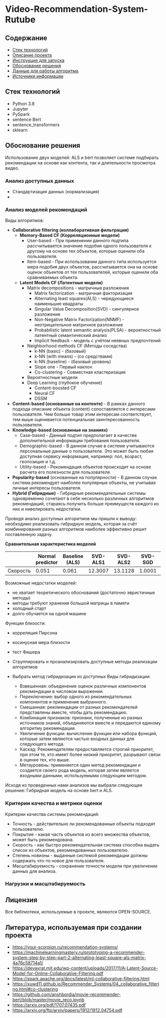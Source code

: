 # Video-Recommendation-System-Rutube

## Содержание

- [Стек технологий](#стек-технологий)
- [Описание проекта](#описание-проекта)
- [Инструкция для запуска](#инструкция-для-запуска)
- [Обоснование решения](#обоснование-решения)
- [Данные для работы алгоритма](#данные-для-работы-алгоритма)
- [Источники информации](#источники-информации)

## Стек технологий
- Python 3.8
- Jupyter
- PySpark
- sentence Bert
- sentence_transformers
- sklearn

## Обоснование решения

Использование двух моделей: ALS и bert позволяет системе подбирать рекомендации на основе как контента, так и длительности просмотра видео.

### Анализ доступных данных

- Стандартизация данных (нормализация)
- 
### Анализ моделей рекомендаций

Виды алгоритмов:
- **Collaborative filtering (коллаборативная фильтрация)**
  - **Memory-Based CF (Корреляционные модели)**
    - User-based - При применении данного подтипа рассчитывается значение подобия одного пользователя к другому на основе тех объектов, которые оценили оба пользователя. 
    - Item-based - При использовании данного типа используется мера подобия двух объектов, рассчитывается она на основе оценок объектов от тех пользователей, которые оценили оба сравниваемых объекта.
  - **Latent Models CF (Латентные модели)**
    - Matrix decompositions - матричные разложения
      - Matrix factorization - матричная факторизация
      - Alternating  least squares(ALS) - чередующиеся наименьшие квадраты 
      - Singular Value Decomposition(SVD) - сингулярное разложение
      - Non-Negative Matrix Factorization(NNMF) - неотрицательное матричное разложение
      - Probabilistic latent semantic analysis(PLSA) - вероятностный латентный семантический анализ
      - Implicit feedback - модель с учётом неявных предпочтений
    - Neighborhood methods CF (Методы соседства)
      - k-NN (basic) - (базовый)
      - k-NN (with means) -  (со средствами)
      - k-NN (baseline) - (базовый уровень)
      - Slope one - Первый наклон
      - Co-clustering - Совместная кластеризация
    - Вероятностные модели
    - Deep Learning (глубокое обучение)
      - Content-boosted CF
      - Neural CF
      - DSSM
- **Content-based (основанные на контенте)** - В рамках данного подхода описание объекта (content) сопоставляется с интересами пользователя. Чем больше товар этим интересам соответствует, тем выше оценивается потенциальная заинтересованность пользователя.
- **Knowledge-based (основанные на знаниях)**
  - Case-based - Данный подтип предполагает в качестве дополнительной информации требования пользователя. 
  - Demographic-based - В данном случае в системе учитываются персональные данные о пользователе. Это может быть любая доступная сервису информация, например: пол, возраст, геопозиция и т.д.
  - Utility-based - Рекомендация объектов происходит на основе расчета его полезности для пользователя.
- **Popularity-based** (основанные на популярности) - В данном случае система рекомендует наиболее популярные объекты, не учитывая личные интересы пользователя.
- **Hybrid (Гибридные)** - Гибридные рекомендательные системы одновременно сочетают в себе несколько различных алгоритмов рекомендаций, стараясь получить больше преимуществ каждого из них и нивелировать недостатки.

Проведя анализ доступных алгоритмов мы пришли к выводу: необходимо реализовать гибридную модель, которая за счёт комбинирования разных алгоритмов наиболее эффективно решит поставленную задачу.

**Сравнительная характеристика моделей**

|  | Normal predictor | Baseline (ALS) | SVD-ALS1 | SVD-ALS2 | SVD-SGD | SVD++-SGD | NMF-SGD | k-NN (базовый) | k-NN (со средствами) | SlopeOne | CoClustering |
| ------------- | ------------- | ------------- | ------------- | ------------- | ------------- | ------------- | ------------- | ------------- | ------------- | ------------- | ------------- |
| Скорость | 0.051 | 0.061 | 12.3007 | 13.1128 | 1.0001 | 3.3182 | 1.2431 | 1.0001 | 1.1161 | 0.158 | 1.2651 | 

Возможные недостатки моделей:
- не хватает теоретического обоснования (достаточно эвристичные методы)
- методы требуют хранения большой матрицы в памяти
- холодный старт
- долго обучается на одной машине

Функции близости:
- корреляция Пирсона
- косинусная мера близости
- тест Фишера

- Сгруппировать и проанализировать доступные методы реализации алгоритмов
- Выбрать метод гибридизации из доступных
    Виды гибридизации:
  - Взвешенная: объединение оценок различных компонентов рекомендации в числовом выражении.
  - Переключение: выбор одного из рекомендательных компонентов и применение выбранного.
  - Смешанная: рекомендации от разных рекомендателей представлены вместе, чтобы дать рекомендацию.
  - Комбинация признаков: признаки, полученные из разных источников знаний, объединяются вместе и передаются единому алгоритму рекомендации.
  - Увеличение функции: вычисление функции или набора функций, которые затем являются частью входных данных для следующего метода.
  - Каскад: Рекомендателям предоставляется строгий приоритет, при этом те, кто имеет более низкий приоритет, разрывают связи в оценке тех, кто выше.
  - Метауровень: применяется один метод рекомендации и создается своего рода модель, которая затем является входными данными, используемыми следующим методом.

Исходя из проведенных нами анализов мы выбрали следующее решение:
Гибридная модель на основе bert и ALS.

### Критерии качества и метрики оценки

Критерии качества системы рекомендаций:
- Точность - действительно ли рекомендованные объекты подходят пользователю.
- Покрытие - какая часть объектов из всего множества объектов, может быть рекомендована.
- Скорость - как быстро рекомендательная система способна выдать список из объектов, рекомендованных пользователю.
-	Степень новизны - выданные системой рекомендации должны содержать что-то новое для пользователя.
- Масштабируемость - сохранение точности модели при увеличении данных для анализа.

### Нагрузки и масштабируемость

## Лицензия
Все библиотеки, используемые в проекте, являются OPEN-SOURCE.

## Литература, используемая при создании проекта
- https://your-scorpion.ru/recommendation-systems/
- https://machinelearningmastery.ru/prototyping-a-recommender-system-step-by-step-part-2-alternating-least-square-als-matrix-4a76c58714a1/
- https://devavrat.mit.edu/wp-content/uploads/2017/11/A-Latent-Source-Model-for-Online-Collaborative-Filtering.pdf
- https://spark.apache.org/docs/latest/ml-collaborative-filtering.html
- https://xuwd11.github.io/Recommender_Systems/04_collaborative_filtering.html#co-clustering
- https://github.com/anshbordia/movie-recommender-bert/blob/master/movie_reco.ipynb
- https://arxiv.org/pdf/1707.07435.pdf
- https://arxiv.org/ftp/arxiv/papers/1912/1912.04754.pdf
